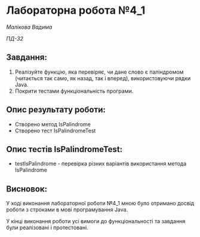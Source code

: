 # Лабораторна робота №4_1
*Малікова Вадима*

*ПД-32*

## Завдання:
1. Реалізуйте функцію, яка перевіряє, чи дане слово є паліндромом (читається так само, як назад, так і вперед), використовуючи рядки Java. 
2. Покрити тестами функціональність програми.

## Опис результату роботи:
* Створено метод IsPalindrome
* Створено тест IsPalindromeTest

## Опис тестів IsPalindromeTest:
* testIsPalindrome - перевірка різних варіантів використання метода IsPalindrome

## Висновок:
У ході виконання лабораторної роботи №4_1 мною було отримано досвід роботи з строками в мові програмування Java.

У кінці виконання роботи усі вимоги до функціональності та завдання були реалізовані і протестовані.
